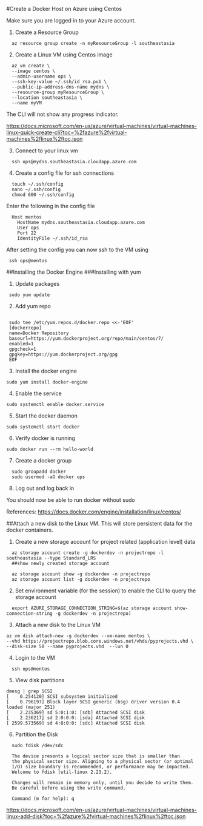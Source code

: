 #Create a Docker Host on Azure using Centos

Make sure you are logged in to your Azure account. 

1. Create a Resource Group
```Shell
  az resource group create -n myResourceGroup -l southeastasia
```

2. Create a Linux VM using Centos image
```Shell
  az vm create \
  --image centos \
  --admin-username ops \
  --ssh-key-value ~/.ssh/id_rsa.pub \
  --public-ip-address-dns-name mydns \
  --resource-group myResourceGroup \
  --location southeastasia \
  --name myVM
```

The CLI will not show any progress indicator. 

https://docs.microsoft.com/en-us/azure/virtual-machines/virtual-machines-linux-quick-create-cli?toc=%2fazure%2fvirtual-machines%2flinux%2ftoc.json

3. Connect to your linux vm

```Shell
  ssh ops@mydns.southeastasia.cloudapp.azure.com
```

4. Create a config file for ssh connections

```Shell
  touch ~/.ssh/config
  nano ~/.ssh/config
  chmod 600 ~/.ssh/config
```

Enter the following in the config file

```Shell
  Host mentos
    HostName mydns.southeastasia.cloudapp.azure.com
    User ops
    Port 22
    IdentityFile ~/.ssh/id_rsa
 ```
 After setting the config you can now ssh to the VM using
 
 ```Shell
  ssh ops@mentos
 ```
 
 ##Installing the Docker Engine
 ###Installing with yum
 
 1. Update packages
 
 ```Shell
  sudo yum update
 ```
 2. Add yum repo
 ```Shell
 
  sudo tee /etc/yum.repos.d/docker.repo <<-'EOF'
  [dockerrepo]
  name=Docker Repository
  baseurl=https://yum.dockerproject.org/repo/main/centos/7/
  enabled=1
  gpgcheck=1
  gpgkey=https://yum.dockerproject.org/gpg
  EOF
  ```
  
  3. Install the docker engine
  ```Shell
  sudo yum install docker-engine
 ```
 4. Enable the service
 ```Shell
 sudo systemctl enable docker.service
 ```
 
 5. Start the docker daemon
 ```Shell
 sudo systemctl start docker
 ```
 
 6. Verify docker is running
 ```Shell
 sudo docker run --rm hello-world
 ```

 7. Create a docker group
 
 ```Shell
   sudo groupadd docker
   sudo usermod -aG docker ops
 ```
 8. Log out and log back in
 
 You should now be able to run docker without sudo
 
 
References:
 https://docs.docker.com/engine/installation/linux/centos/
 
##Attach a new disk to the Linux VM. This will store persistent data for the docker containers.

1. Create a new storage account for project related (application level) data
```Shell
  az storage account create -g dockerdev -n projectrepo -l southeastasia --type Standard_LRS
  ##show newly created storage account
  
  az storage account show -g dockerdev -n projectrepo
  az storage account list -g dockerdev -n projectrepo
```
2. Set environment variable (for the session) to enable the CLI to query the storage account
```Shell
  export AZURE_STORAGE_CONNECTION_STRING=$(az storage account show-connection-string -g dockerdev -n projectrepo)
```

3. Attach a new disk to the Linux VM
```Shell
az vm disk attach-new -g dockerdev --vm-name mentos \
--vhd https://projectrepo.blob.core.windows.net/vhds/pyprojects.vhd \
--disk-size 50 --name pyprojects.vhd  --lun 0
```
4. Login to the VM
```Shell
  ssh ops@mentos
```

5. View disk partitions

```Shell
dmesg | grep SCSI
[    0.254120] SCSI subsystem initialized
[    0.796197] Block layer SCSI generic (bsg) driver version 0.4 loaded (major 251)
[    2.235369] sd 5:0:1:0: [sdb] Attached SCSI disk
[    2.236217] sd 2:0:0:0: [sda] Attached SCSI disk
[ 2599.573569] sd 4:0:0:0: [sdc] Attached SCSI disk
```
6. Partition the Disk
```Shell
  sudo fdisk /dev/sdc

  The device presents a logical sector size that is smaller than
  the physical sector size. Aligning to a physical sector (or optimal
  I/O) size boundary is recommended, or performance may be impacted.
  Welcome to fdisk (util-linux 2.23.2).

  Changes will remain in memory only, until you decide to write them.
  Be careful before using the write command.

  Command (m for help): q
```

https://docs.microsoft.com/en-us/azure/virtual-machines/virtual-machines-linux-add-disk?toc=%2fazure%2fvirtual-machines%2flinux%2ftoc.json


